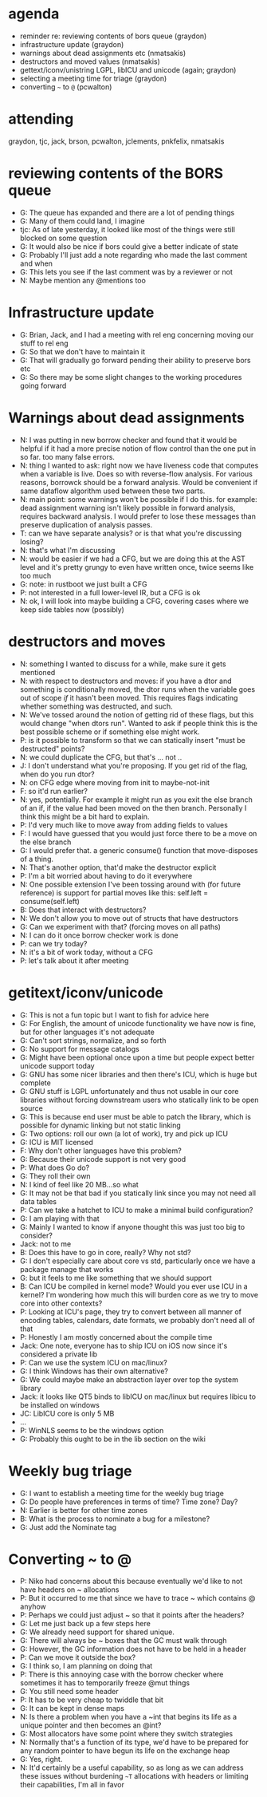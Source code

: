 # agenda

- reminder re: reviewing contents of bors queue (graydon)
- infrastructure update (graydon)
- warnings about dead assignments etc (nmatsakis)
- destructors and moved values (nmatsakis)
- gettext/iconv/unistring LGPL, libICU and unicode (again; graydon)
- selecting a meeting time for triage (graydon)
- converting `~` to `@` (pcwalton)

# attending

graydon, tjc, jack, brson, pcwalton, jclements, pnkfelix, nmatsakis

# reviewing contents of the BORS queue

- G: The queue has expanded and there are a lot of pending things
- G: Many of them could land, I imagine
- tjc: As of late yesterday, it looked like most of the things were still blocked on some question
- G: It would also be nice if bors could give a better indicate of state
- G: Probably I'll just add a note regarding who made the last comment and when
- G: This lets you see if the last comment was by a reviewer or not
- N: Maybe mention any @mentions too

# Infrastructure update

- G: Brian, Jack, and I had a meeting with rel eng concerning moving our stuff to rel eng
- G: So that we don't have to maintain it
- G: That will gradually go forward pending their ability to preserve bors etc
- G: So there may be some slight changes to the working procedures going forward

# Warnings about dead assignments

- N: I was putting in new borrow checker and found that it would be helpful if it had a more precise notion of flow control than the one put in so far. too many false errors.
- N: thing I wanted to ask: right now we have liveness code that computes when a variable is live. Does so with reverse-flow analysis. For various reasons, borrowck should be a forward analysis. Would be convenient if same dataflow algorithm used between these two parts.
- N: main point: some warnings won't be possible if I do this. for example: dead assignment warning isn't likely possible in forward analysis, requires backward analysis. I would prefer to lose these messages than preserve duplication of analysis passes.
- T: can we have separate analysis? or is that what you're discussing losing?
- N: that's what I'm discussing
- N: would be easier if we had a CFG, but we are doing this at the AST level and it's pretty grungy to even have written once, twice seems like too much
- G: note: in rustboot we just built a CFG
- P: not interested in a full lower-level IR, but a CFG is ok
- N: ok, I will look into maybe building a CFG, covering cases where we keep side tables now (possibly)

# destructors and moves

- N: something I wanted to discuss for a while, make sure it gets mentioned
- N: with respect to destructors and moves: if you have a dtor and something is conditionally moved, the dtor runs when the variable goes out of scope _if_ it hasn't been moved. This requires flags indicating whether something was destructed, and such.
- N: We've tossed around the notion of getting rid of these flags, but this would change "when dtors run". Wanted to ask if people think this is the best possible scheme or if something else might work.
- P: is it possible to transform so that we can statically insert "must be destructed" points?
- N: we could duplicate the CFG, but that's ... not ..
- J: I don't understand what you're proposing. If you get rid of the flag, when do you run dtor?
- N: on CFG edge where moving from init to maybe-not-init
- F: so it'd run earlier?
- N: yes, potentially.  For example it might run as you exit the else branch of an if, if the value had been moved on the then branch.  Personally I think this might be a bit hard to explain.
- P: I'd very much like to move away from adding fields to values
- F: I would have guessed that you would just force there to be a move on the else branch
- G: I would prefer that. a generic consume() function that move-disposes of a thing.
- N: That's another option, that'd make the destructor explicit
- P: I'm a bit worried about having to do it everywhere
- N: One possible extension I've been tossing around with (for future reference) is support for partial moves like this:
    self.left = consume(self.left)
- B: Does that interact with destructors?
- N: We don't allow you to move out of structs that have destructors
- G: Can we experiment with that? (forcing moves on all paths)
- N: I can do it once borrow checker work is done
- P: can we try today?
- N: it's a bit of work today, without a CFG
- P: let's talk about it after meeting

# getitext/iconv/unicode

- G: This is not a fun topic but I want to fish for advice here
- G: For English, the amount of unicode functionality we have now is fine, but for other languages it's not adequate
- G: Can't sort strings, normalize, and so forth
- G: No support for message catalogs
- G: Might have been optional once upon a time but people expect better unicode support today
- G: GNU has some nicer libraries and then there's ICU, which is huge but complete
- G: GNU stuff is LGPL unfortunately and thus not usable in our core libraries without forcing downstream users who statically link to be open source
- G: This is because end user must be able to patch the library, which is possible for dynamic linking but not static linking
- G: Two options: roll our own (a lot of work), try and pick up ICU
- G: ICU is MIT licensed
- F: Why don't other languages have this problem?
- G: Because their unicode support is not very good
- P: What does Go do?
- G: They roll their own
- N: I kind of feel like 20 MB...so what
- G: It may not be that bad if you statically link since you may not need all data tables
- P: Can we take a hatchet to ICU to make a minimal build configuration?
- G: I am playing with that
- G: Mainly I wanted to know if anyone thought this was just too big to consider?
- Jack: not to me
- B: Does this have to go in core, really?  Why not std?
- G: I don't especially care about core vs std, particularly once we have a package manage that works
- G: but it feels to me like something that we should support 
- B: Can ICU be compiled in kernel mode?  Would you ever use ICU in a kernel? I'm wondering how much this will burden core as we try to move core into other contexts?
- P: Looking at ICU's page, they try to convert between all manner of encoding tables, calendars, date formats, we probably don't need all of that
- P: Honestly I am mostly concerned about the compile time
- Jack: One note, everyone has to ship ICU on iOS now since it's considered a private lib
- P: Can we use the system ICU on mac/linux?
- G: I think Windows has their own alternative?
- G: We could maybe make an abstraction layer over top the system library
- Jack: it looks like QT5 binds to libICU on mac/linux but requires libicu to be installed on windows
- JC: LibICU core is only 5 MB
- ...
- P: WinNLS seems to be the windows option
- G: Probably this ought to be in the lib section on the wiki

# Weekly bug triage

- G: I want to establish a meeting time for the weekly bug triage
- G: Do people have preferences in terms of time? Time zone? Day?
- N: Earlier is better for other time zones
- B: What is the process to nominate a bug for a milestone?
- G: Just add the Nominate tag

# Converting ~ to @

- P: Niko had concerns about this because eventually we'd like to not have headers on ~ allocations
- P: But it occurred to me that since we have to trace ~ which contains @ anyhow
- P: Perhaps we could just adjust ~ so that it points after the headers?
- G: Let me just back up a few steps here
- G: We already need support for shared unique.
- G: There will always be ~ boxes that the GC must walk through
- G: However, the GC information does not have to be held in a header
- P: Can we move it outside the box?
- G: I think so, I am planning on doing that
- P: There is this annoying case with the borrow checker where sometimes it has to temporarily freeze @mut things
- G: You still need some header
- P: It has to be very cheap to twiddle that bit
- G: It can be kept in dense maps
- N: Is there a problem when you have a ~int that begins its life as a unique pointer and then becomes an @int?
- G: Most allocators have some point where they switch strategies 
- N: Normally that's a function of its type, we'd have to be prepared for any random pointer to have begun its life on the exchange heap
- G: Yes, right.
- N: It'd certainly be a useful capability, so as long as we can address these issues without burdening `~T`  allocations with headers or limiting their capabilities, I'm all in favor

